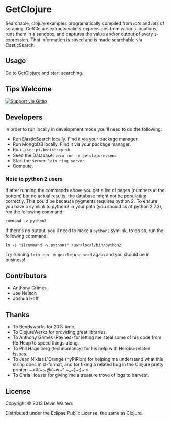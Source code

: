 # GetClojure

Searchable, clojure examples programatically compiled from *lots* and
*lots* of scraping. GetClojure extracts valid s-expressions from
various locations, runs them in a sandbox, and captures the value
and/or output of every s-expression. That information is saved and is
made searchable via ElasticSearch.

## Usage

Go to [GetClojure](http://getclojure.com) and start searching.

## Tips Welcome

[![Support via Gittip](https://rawgithub.com/chris---/Donation-Badges/master/gittip.jpeg)](https://www.gittip.com/devn)

## Developers

In order to run locally in development mode you'll need to do the
following:

* Run ElasticSearch locally. Find it via your package manager.
* Run MongoDB locally. Find it via your package manager.
* Run `./script/bootstrap.sh`
* Seed the Database: `lein run -m getclojure.seed`
* Start the server: `lein ring server`
* Compute.

### Note to python 2 users

If after running the commands above you get a list of pages (numbers at
the bottom) but no actual results, the database might not be populating
correctly. This could be because pygments requires python 2. To ensure
you have a symlink to python2 in your path (you should as of python
2.7.3), run the following command:

    command -v python2

If there's no output, you'll need to make a `python2` symlink, to do so,
run the following command:

    ln -s "$(command -v python)" /usr/local/bin/python2

Try running `lein run -m getclojure.seed` again and you should be in
business!

## Contributors

* Anthony Grimes
* Joe Nelson
* Joshua Hoff

## Thanks

* To Bendyworks for 20% time.
* To ClojureWerkz for providing great libraries.
* To Anthony Grimes (Raynes) for letting me steal some of his code
  from RefHeap to speed things along.
* To Phil Hagelberg (technomancy) for his help with Heroku-related
  issues.
* To Jean Niklas L'Orange (hyPiRion) for helping me understand what
  this string does in cl-format, and for fixing a related bug in the
  Clojure pretty printer: ~<#(~;~@{~w~^ ~_~}~;)~:>
* To Chris Houser for giving me a treasure trove of logs to harvest.

## License

Copyright © 2013 Devin Walters

Distributed under the Eclipse Public License, the same as Clojure.
